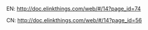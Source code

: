 EN:
http://doc.elinkthings.com/web/#/14?page_id=74

CN:
http://doc.elinkthings.com/web/#/14?page_id=56